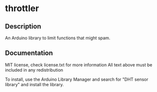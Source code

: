 # throttler

## Description

An Arduino library to limit functions that might spam.


## Documentation




MIT license, check license.txt for more information
All text above must be included in any redistribution

To install, use the Arduino Library Manager and search for "DHT sensor library" and install the library.
